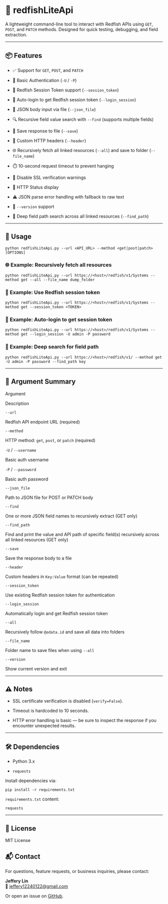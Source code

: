 
# 🔧 redfishLiteApi

A lightweight command-line tool to interact with Redfish APIs using `GET`, `POST`, and `PATCH` methods. Designed for quick testing, debugging, and field extraction.

----------

## 📦 Features

-   ✅ Support for `GET`, `POST`, and `PATCH`
    
-   🔐 Basic Authentication (`-U` / `-P`)
    
-   🪪 Redfish Session Token support (`--session_token`)
    
-   🔑 Auto-login to get Redfish session token (`--login_session`)
    
-   📁 JSON body input via file (`--json_file`)
    
-   🔍 Recursive field value search with `--find` (supports multiple fields)
    
-   💾 Save response to file (`--save`)
    
-   🧾 Custom HTTP headers (`--header`)
-   🌐 Recursively fetch all linked resources (`--all`) and save to folder (`--file_name`)
    
-   ⏱️ 10-second request timeout to prevent hanging
    
-   🧯 Disable SSL verification warnings
    
-   📡 HTTP Status display
    
-   ⚠️ JSON parse error handling with fallback to raw text
    
-   🔢 `--version` support

-   🧭 Deep field path search across all linked resources (`--find_path`)
    

----------

## 🚀 Usage

`python redfishLiteApi.py --url <API_URL> --method <get|post|patch> [OPTIONS]` 

### 🌐 Example: Recursively fetch all resources

`python redfishLiteApi.py --url https://<host>/redfish/v1/Systems --method get --all --file_name dump_folder`

### 🪪 Example: Use Redfish session token

`python redfishLiteApi.py --url https://<host>/redfish/v1/Systems --method get --session_token <TOKEN>`

### 🔑 Example: Auto-login to get session token

`python redfishLiteApi.py --url https://<host>/redfish/v1/Systems --method get --login_session -U admin -P password`

### 🧭 Example: Deep search for field path

`python redfishLiteApi.py --url https://<host>/redfish/v1/ --method get -U admin -P password --find_path key`

----------

## 🧠 Argument Summary

Argument

Description

`--url`

Redfish API endpoint URL (required)

`--method`

HTTP method: `get`, `post`, or `patch` (required)

`-U` / `--username`

Basic auth username

`-P` / `--password`

Basic auth password

`--json_file`

Path to JSON file for POST or PATCH body

`--find`

One or more JSON field names to recursively extract (GET only)

`--find_path`  

Find and print the value and API path of specific field(s) recursively across all linked resources (GET only)

`--save`

Save the response body to a file

`--header`

Custom headers in `Key:Value` format (can be repeated)

`--session_token`

Use existing Redfish session token for authentication

`--login_session`

Automatically login and get Redfish session token

`--all`

Recursively follow `@odata.id` and save all data into folders

`--file_name`

Folder name to save files when using `--all` 

`--version`

Show current version and exit

----------

## ⚠️ Notes

-   SSL certificate verification is disabled (`verify=False`).
    
-   Timeout is hardcoded to 10 seconds.
    
-   HTTP error handling is basic — be sure to inspect the response if you encounter unexpected results.
    

----------

## 🛠 Dependencies

-   Python 3.x
    
-   `requests`
    

Install dependencies via:

`pip install -r requirements.txt` 

`requirements.txt` content:

`requests` 

----------

## 📜 License

MIT License

## 📬 Contact

For questions, feature requests, or business inquiries, please contact:

**Jeffery Lin**  
📧 jeffery12240122@gmail.com

Or open an issue on [GitHub](https://github.com/jeffery12240122/redfishLiteAPI).
